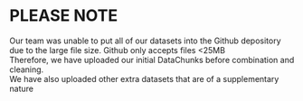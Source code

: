 # PLEASE NOTE
Our team was unable to put all of our datasets into the Github depository due to the large file size. Github only accepts files <25MB <br>
Therefore, we have uploaded our initial DataChunks before combination and cleaning.<br>
We have also uploaded other extra datasets that are of a supplementary nature
